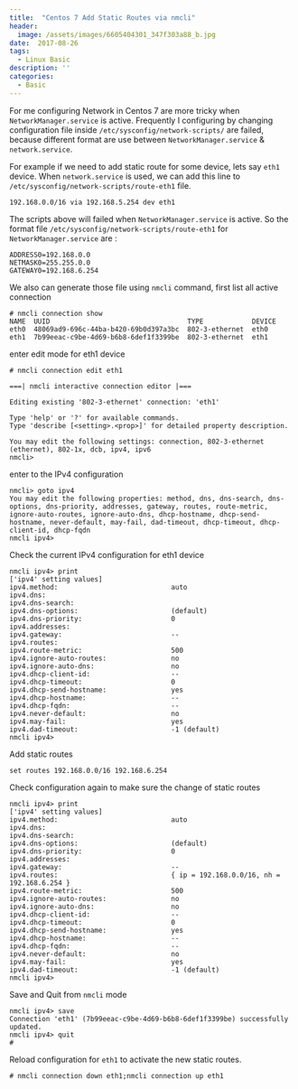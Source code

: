 ```yaml
---
title:  "Centos 7 Add Static Routes via nmcli"
header:
  image: /assets/images/6605404301_347f303a88_b.jpg
date:  2017-08-26
tags:
  - Linux Basic
description: ''
categories:
  - Basic
---
```

For me configuring Network in Centos 7 are more tricky when `NetworkManager.service` is active. Frequently I configuring by changing configuration file inside `/etc/sysconfig/network-scripts/` are failed, because different format are use between `NetworkManager.service` & `network.service`.

For example if we need to add static route for some device, lets say `eth1` device. When `network.service` is used, we can add this line to `/etc/sysconfig/network-scripts/route-eth1` file.

```
192.168.0.0/16 via 192.168.5.254 dev eth1
```
The scripts above will failed when `NetworkManager.service` is active. So the format file `/etc/sysconfig/network-scripts/route-eth1` for `NetworkManager.service` are :
```
ADDRESS0=192.168.0.0
NETMASK0=255.255.0.0
GATEWAY0=192.168.6.254
```

We also can generate those file using `nmcli` command, first list all active connection
```
# nmcli connection show
NAME  UUID                                  TYPE            DEVICE
eth0  48069ad9-696c-44ba-b420-69b0d397a3bc  802-3-ethernet  eth0
eth1  7b99eeac-c9be-4d69-b6b8-6def1f3399be  802-3-ethernet  eth1
```
enter edit mode for eth1 device
```
# nmcli connection edit eth1

===| nmcli interactive connection editor |===

Editing existing '802-3-ethernet' connection: 'eth1'

Type 'help' or '?' for available commands.
Type 'describe [<setting>.<prop>]' for detailed property description.

You may edit the following settings: connection, 802-3-ethernet (ethernet), 802-1x, dcb, ipv4, ipv6
nmcli>
```
enter to the IPv4 configuration
```
nmcli> goto ipv4
You may edit the following properties: method, dns, dns-search, dns-options, dns-priority, addresses, gateway, routes, route-metric, ignore-auto-routes, ignore-auto-dns, dhcp-hostname, dhcp-send-hostname, never-default, may-fail, dad-timeout, dhcp-timeout, dhcp-client-id, dhcp-fqdn
nmcli ipv4>
```
Check the current IPv4 configuration for eth1 device
```
nmcli ipv4> print
['ipv4' setting values]
ipv4.method:                            auto
ipv4.dns:
ipv4.dns-search:
ipv4.dns-options:                       (default)
ipv4.dns-priority:                      0
ipv4.addresses:
ipv4.gateway:                           --
ipv4.routes:
ipv4.route-metric:                      500
ipv4.ignore-auto-routes:                no
ipv4.ignore-auto-dns:                   no
ipv4.dhcp-client-id:                    --
ipv4.dhcp-timeout:                      0
ipv4.dhcp-send-hostname:                yes
ipv4.dhcp-hostname:                     --
ipv4.dhcp-fqdn:                         --
ipv4.never-default:                     no
ipv4.may-fail:                          yes
ipv4.dad-timeout:                       -1 (default)
nmcli ipv4>
```
Add static routes
```
set routes 192.168.0.0/16 192.168.6.254
```

Check configuration again to make sure the change of static routes
```
nmcli ipv4> print
['ipv4' setting values]
ipv4.method:                            auto
ipv4.dns:
ipv4.dns-search:
ipv4.dns-options:                       (default)
ipv4.dns-priority:                      0
ipv4.addresses:
ipv4.gateway:                           --
ipv4.routes:                            { ip = 192.168.0.0/16, nh = 192.168.6.254 }
ipv4.route-metric:                      500
ipv4.ignore-auto-routes:                no
ipv4.ignore-auto-dns:                   no
ipv4.dhcp-client-id:                    --
ipv4.dhcp-timeout:                      0
ipv4.dhcp-send-hostname:                yes
ipv4.dhcp-hostname:                     --
ipv4.dhcp-fqdn:                         --
ipv4.never-default:                     no
ipv4.may-fail:                          yes
ipv4.dad-timeout:                       -1 (default)
nmcli ipv4>
```
Save and Quit from `nmcli` mode
```
nmcli ipv4> save
Connection 'eth1' (7b99eeac-c9be-4d69-b6b8-6def1f3399be) successfully updated.
nmcli ipv4> quit
#
```
Reload configuration for `eth1`  to activate the new static routes.
```
# nmcli connection down eth1;nmcli connection up eth1
```
